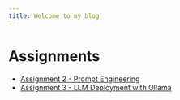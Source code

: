 ```yaml
---
title: Welcome to my blog
---
```

# Assignments

- [Assignment 2 - Prompt Engineering](./2025-04-25-assignment2,md.md)
- [Assignment 3 - LLM Deployment with Ollama](./Assignment3,md.md)


